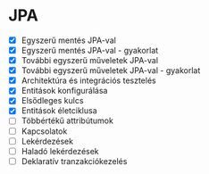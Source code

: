 # JPA

* [X] Egyszerű mentés JPA-val
* [X] Egyszerű mentés JPA-val - gyakorlat
* [X] További egyszerű műveletek JPA-val
* [X] További egyszerű műveletek JPA-val - gyakorlat
* [X] Architektúra és integrációs tesztelés
* [X] Entitások konfigurálása
* [X] Elsődleges kulcs
* [X] Entitások életciklusa
* [ ] Többértékű attribútumok
* [ ] Kapcsolatok
* [ ] Lekérdezések
* [ ] Haladó lekérdezések
* [ ] Deklaratív tranzakciókezelés
